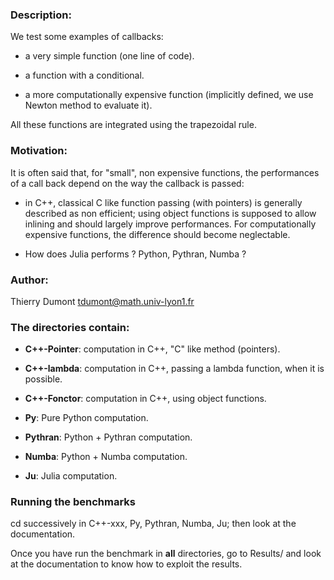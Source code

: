 ### Description:

We test some examples of callbacks:

- a very simple function (one line of code).

- a function with a conditional.

- a more computationally expensive function (implicitly defined, we use Newton method to evaluate it).

All these functions are integrated using the trapezoidal rule.

### Motivation:

It is often said that, for "small", non expensive functions, the performances of a call back depend on the way the callback is passed:

- in C++, classical C like function passing (with pointers) is generally described as non efficient; using object functions is supposed to allow inlining and should largely improve performances. For computationally expensive functions, the difference should become neglectable.

 - How does Julia performs ? Python, Pythran, Numba ? 

### Author:

Thierry Dumont   tdumont@math.univ-lyon1.fr

### The directories contain:

- **C++-Pointer**: computation in C++, "C" like method (pointers).

-  **C++-lambda**: computation in C++, passing a lambda function, when it is possible.

-  **C++-Fonctor**:  computation in C++, using object functions.

- **Py**:  Pure Python  computation.

- **Pythran**:  Python + Pythran  computation.

- **Numba**: Python + Numba  computation.

- **Ju**: Julia computation.


### Running the benchmarks

cd successively in C++-xxx, Py, Pythran, Numba, Ju; then look at the documentation. 

Once you have run the benchmark in **all** directories, go to Results/
and look at the documentation to know how to exploit the results.


